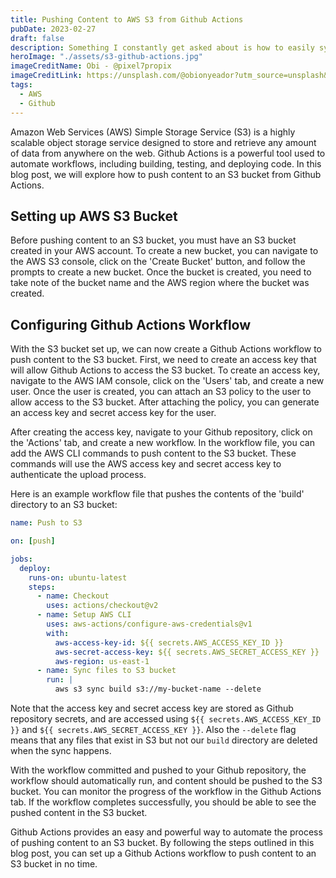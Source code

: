 ```yaml
---
title: Pushing Content to AWS S3 from Github Actions
pubDate: 2023-02-27
draft: false
description: Something I constantly get asked about is how to easily sync data between Github Actions and AWS S3 so lets explore how to create a bucket and sync some content to it from your Actions.
heroImage: "./assets/s3-github-actions.jpg"
imageCreditName: Obi - @pixel7propix
imageCreditLink: https://unsplash.com/@obionyeador?utm_source=unsplash&utm_medium=referral&utm_content=creditCopyText
tags:
  - AWS
  - Github
---
```


Amazon Web Services (AWS) Simple Storage Service (S3) is a highly scalable object storage service designed to store and retrieve any amount of data from anywhere on the web. Github Actions is a powerful tool used to automate workflows, including building, testing, and deploying code. In this blog post, we will explore how to push content to an S3 bucket from Github Actions.

## Setting up AWS S3 Bucket

Before pushing content to an S3 bucket, you must have an S3 bucket created in your AWS account. To create a new bucket, you can navigate to the AWS S3 console, click on the 'Create Bucket' button, and follow the prompts to create a new bucket. Once the bucket is created, you need to take note of the bucket name and the AWS region where the bucket was created.

## Configuring Github Actions Workflow

With the S3 bucket set up, we can now create a Github Actions workflow to push content to the S3 bucket. First, we need to create an access key that will allow Github Actions to access the S3 bucket. To create an access key, navigate to the AWS IAM console, click on the 'Users' tab, and create a new user. Once the user is created, you can attach an S3 policy to the user to allow access to the S3 bucket. After attaching the policy, you can generate an access key and secret access key for the user.

After creating the access key, navigate to your Github repository, click on the 'Actions' tab, and create a new workflow. In the workflow file, you can add the AWS CLI commands to push content to the S3 bucket. These commands will use the AWS access key and secret access key to authenticate the upload process.

Here is an example workflow file that pushes the contents of the 'build' directory to an S3 bucket:

```yaml
name: Push to S3

on: [push]

jobs:
  deploy:
    runs-on: ubuntu-latest
    steps:
      - name: Checkout
        uses: actions/checkout@v2
      - name: Setup AWS CLI
        uses: aws-actions/configure-aws-credentials@v1
        with:
          aws-access-key-id: ${{ secrets.AWS_ACCESS_KEY_ID }}
          aws-secret-access-key: ${{ secrets.AWS_SECRET_ACCESS_KEY }}
          aws-region: us-east-1
      - name: Sync files to S3 bucket
        run: |
          aws s3 sync build s3://my-bucket-name --delete
```

Note that the access key and secret access key are stored as Github repository secrets, and are accessed using `${{ secrets.AWS_ACCESS_KEY_ID }}` and `${{ secrets.AWS_SECRET_ACCESS_KEY }}`. Also the `--delete` flag means that any files that exist in S3 but not our `build` directory are deleted when the sync happens.

With the workflow committed and pushed to your Github repository, the workflow should automatically run, and content should be pushed to the S3 bucket. You can monitor the progress of the workflow in the Github Actions tab. If the workflow completes successfully, you should be able to see the pushed content in the S3 bucket.

Github Actions provides an easy and powerful way to automate the process of pushing content to an S3 bucket. By following the steps outlined in this blog post, you can set up a Github Actions workflow to push content to an S3 bucket in no time.
